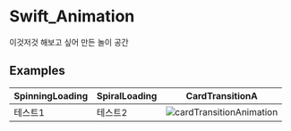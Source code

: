 # Swift_Animation
이것저것 해보고 싶어 만든 놀이 공간


## Examples

|SpinningLoading|SpiralLoading|CardTransitionA|
|---|---|---|
|테스트1|테스트2|![cardTransitionAnimation](https://user-images.githubusercontent.com/39114237/216034848-4febc1e7-730f-48b7-a957-177fc484517d.gif)|
